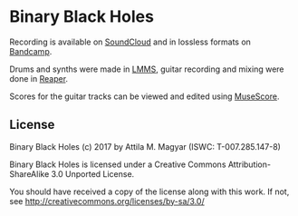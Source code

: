 Binary Black Holes
==================

Recording is available on [SoundCloud][sc] and in lossless formats on
[Bandcamp][bc].

Drums and synths were made in [LMMS][lmms], guitar recording and mixing were
done in [Reaper][rp].

Scores for the guitar tracks can be viewed and edited using [MuseScore][ms].

  [sc]: https://soundcloud.com/athoshun/binary-black-holes
  [bc]: https://athoshun.bandcamp.com/track/binary-black-holes
  [lmms]: https://lmms.io/
  [rp]: http://www.reaper.fm/
  [ms]: http://musescore.org/

License
-------

Binary Black Holes (c) 2017 by Attila M. Magyar (ISWC: T-007.285.147-8)

Binary Black Holes is licensed under a
Creative Commons Attribution-ShareAlike 3.0 Unported License.

You should have received a copy of the license along with this
work. If not, see http://creativecommons.org/licenses/by-sa/3.0/
